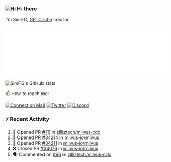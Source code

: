 ### <img src='https://qpluspicture.oss-cn-beijing.aliyuncs.com/6LjjQA/Hi.gif' alt='Hi' width="24"/> Hi there

I'm SimFG, [GPTCache](https://github.com/zilliztech/GPTCache) creator

![Metrics 👋](/metrics.plugin.followup.user.svg)

![SimFG's GitHub stats](https://github-readme-stats.vercel.app/api?username=SimFG&show_icons=true&theme=radical&count_private=true)

📫 How to reach me:

[![Connect on Mail](https://img.shields.io/badge/Ask%20me-anything-1abc9c.svg)](mailto:1142838399@qq.com)
[![Twitter](https://img.shields.io/twitter/follow/FogSim?style=social)](https://twitter.com/FogSim)
[![Discord](https://img.shields.io/discord/1092648432495251507?label=Discord&logo=discord)](https://discord.gg/Q8C6WEjSWV)

### :zap: Recent Activity

<!--START_SECTION:activity-->
1. 💪 Opened PR [#76](https://github.com/zilliztech/milvus-cdc/pull/76) in [zilliztech/milvus-cdc](https://github.com/zilliztech/milvus-cdc)
2. 💪 Opened PR [#34214](https://github.com/milvus-io/milvus/pull/34214) in [milvus-io/milvus](https://github.com/milvus-io/milvus)
3. 💪 Opened PR [#34211](https://github.com/milvus-io/milvus/pull/34211) in [milvus-io/milvus](https://github.com/milvus-io/milvus)
4. ❌ Closed PR [#34076](https://github.com/milvus-io/milvus/pull/34076) in [milvus-io/milvus](https://github.com/milvus-io/milvus)
5. 🗣 Commented on [#66](https://github.com/zilliztech/milvus-cdc/issues/66) in [zilliztech/milvus-cdc](https://github.com/zilliztech/milvus-cdc)
<!--END_SECTION:activity-->

